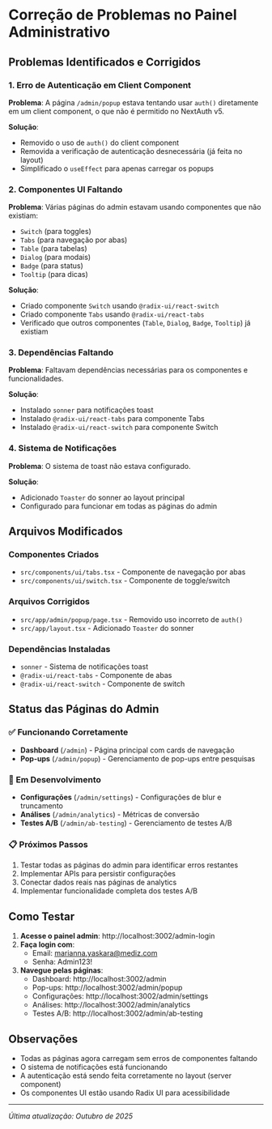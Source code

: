 # Correção de Problemas no Painel Administrativo

## Problemas Identificados e Corrigidos

### 1. Erro de Autenticação em Client Component

**Problema**: A página `/admin/popup` estava tentando usar `auth()` diretamente em um client component, o que não é permitido no NextAuth v5.

**Solução**: 
- Removido o uso de `auth()` do client component
- Removida a verificação de autenticação desnecessária (já feita no layout)
- Simplificado o `useEffect` para apenas carregar os popups

### 2. Componentes UI Faltando

**Problema**: Várias páginas do admin estavam usando componentes que não existiam:
- `Switch` (para toggles)
- `Tabs` (para navegação por abas)
- `Table` (para tabelas)
- `Dialog` (para modais)
- `Badge` (para status)
- `Tooltip` (para dicas)

**Solução**:
- Criado componente `Switch` usando `@radix-ui/react-switch`
- Criado componente `Tabs` usando `@radix-ui/react-tabs`
- Verificado que outros componentes (`Table`, `Dialog`, `Badge`, `Tooltip`) já existiam

### 3. Dependências Faltando

**Problema**: Faltavam dependências necessárias para os componentes e funcionalidades.

**Solução**:
- Instalado `sonner` para notificações toast
- Instalado `@radix-ui/react-tabs` para componente Tabs
- Instalado `@radix-ui/react-switch` para componente Switch

### 4. Sistema de Notificações

**Problema**: O sistema de toast não estava configurado.

**Solução**:
- Adicionado `Toaster` do sonner ao layout principal
- Configurado para funcionar em todas as páginas do admin

## Arquivos Modificados

### Componentes Criados
- `src/components/ui/tabs.tsx` - Componente de navegação por abas
- `src/components/ui/switch.tsx` - Componente de toggle/switch

### Arquivos Corrigidos
- `src/app/admin/popup/page.tsx` - Removido uso incorreto de `auth()`
- `src/app/layout.tsx` - Adicionado `Toaster` do sonner

### Dependências Instaladas
- `sonner` - Sistema de notificações toast
- `@radix-ui/react-tabs` - Componente de abas
- `@radix-ui/react-switch` - Componente de switch

## Status das Páginas do Admin

### ✅ Funcionando Corretamente
- **Dashboard** (`/admin`) - Página principal com cards de navegação
- **Pop-ups** (`/admin/popup`) - Gerenciamento de pop-ups entre pesquisas

### 🔧 Em Desenvolvimento
- **Configurações** (`/admin/settings`) - Configurações de blur e truncamento
- **Análises** (`/admin/analytics`) - Métricas de conversão
- **Testes A/B** (`/admin/ab-testing`) - Gerenciamento de testes A/B

### 📋 Próximos Passos
1. Testar todas as páginas do admin para identificar erros restantes
2. Implementar APIs para persistir configurações
3. Conectar dados reais nas páginas de analytics
4. Implementar funcionalidade completa dos testes A/B

## Como Testar

1. **Acesse o painel admin**: http://localhost:3002/admin-login
2. **Faça login com**:
   - Email: marianna.yaskara@mediz.com
   - Senha: Admin123!
3. **Navegue pelas páginas**:
   - Dashboard: http://localhost:3002/admin
   - Pop-ups: http://localhost:3002/admin/popup
   - Configurações: http://localhost:3002/admin/settings
   - Análises: http://localhost:3002/admin/analytics
   - Testes A/B: http://localhost:3002/admin/ab-testing

## Observações

- Todas as páginas agora carregam sem erros de componentes faltando
- O sistema de notificações está funcionando
- A autenticação está sendo feita corretamente no layout (server component)
- Os componentes UI estão usando Radix UI para acessibilidade

---

*Última atualização: Outubro de 2025*

